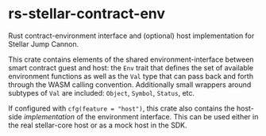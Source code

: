 # rs-stellar-contract-env

Rust contract-environment interface and (optional) host implementation for Stellar Jump Cannon.

This crate contains elements of the shared environment-interface between smart contract guest and host: the `Env` trait that defines the set of available environment functions as well as the `Val` type that can pass back and forth through the WASM calling convention. Additionally small wrappers around subtypes of `Val` are included: `Object`, `Symbol`, `Status`, etc.

If configured with `cfg(feature = "host")`, this crate also contains the host-side _implementation_ of the environment interface. This can be used either in the real stellar-core host or as a mock host in the SDK.
